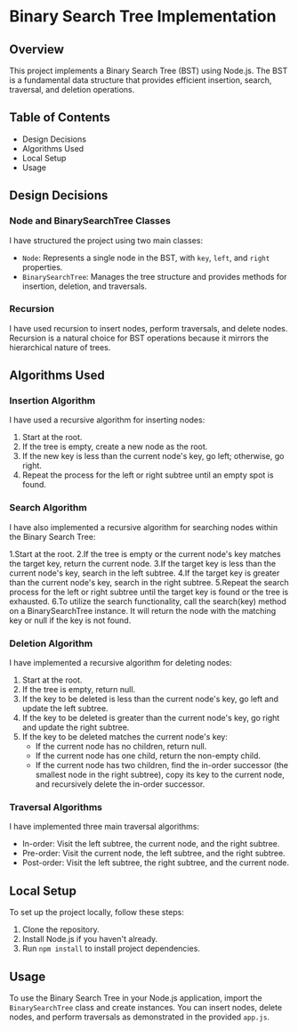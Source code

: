 # Binary Search Tree Implementation

## Overview

This project implements a Binary Search Tree (BST) using Node.js. The BST is a fundamental data structure that provides efficient insertion, search, traversal, and deletion operations.

## Table of Contents

- Design Decisions
- Algorithms Used
- Local Setup
- Usage

## Design Decisions

### Node and BinarySearchTree Classes

I have structured the project using two main classes:
- `Node`: Represents a single node in the BST, with `key`, `left`, and `right` properties.
- `BinarySearchTree`: Manages the tree structure and provides methods for insertion, deletion, and traversals.

### Recursion

I have used recursion to insert nodes, perform traversals, and delete nodes. Recursion is a natural choice for BST operations because it mirrors the hierarchical nature of trees.

## Algorithms Used

### Insertion Algorithm

I have used a recursive algorithm for inserting nodes:
1. Start at the root.
2. If the tree is empty, create a new node as the root.
3. If the new key is less than the current node's key, go left; otherwise, go right.
4. Repeat the process for the left or right subtree until an empty spot is found.

### Search Algorithm
I have also implemented a recursive algorithm for searching nodes within the Binary Search Tree:

1.Start at the root.
2.If the tree is empty or the current node's key matches the target key, return the current node.
3.If the target key is less than the current node's key, search in the left subtree.
4.If the target key is greater than the current node's key, search in the right subtree.
5.Repeat the search process for the left or right subtree until the target key is found or the tree is exhausted.
6.To utilize the search functionality, call the search(key) method on a BinarySearchTree instance. It will return the node with the matching key or null if the key is not found.

### Deletion Algorithm

I have implemented a recursive algorithm for deleting nodes:
1. Start at the root.
2. If the tree is empty, return null.
3. If the key to be deleted is less than the current node's key, go left and update the left subtree.
4. If the key to be deleted is greater than the current node's key, go right and update the right subtree.
5. If the key to be deleted matches the current node's key:
   - If the current node has no children, return null.
   - If the current node has one child, return the non-empty child.
   - If the current node has two children, find the in-order successor (the smallest node in the right subtree), copy its key to the current node, and recursively delete the in-order successor.

### Traversal Algorithms

I have implemented three main traversal algorithms:
- In-order: Visit the left subtree, the current node, and the right subtree.
- Pre-order: Visit the current node, the left subtree, and the right subtree.
- Post-order: Visit the left subtree, the right subtree, and the current node.

## Local Setup

To set up the project locally, follow these steps:

1. Clone the repository.
2. Install Node.js if you haven't already.
3. Run `npm install` to install project dependencies.

## Usage

To use the Binary Search Tree in your Node.js application, import the `BinarySearchTree` class and create instances. You can insert nodes, delete nodes, and perform traversals as demonstrated in the provided `app.js`.

